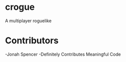 # crogue
A multiplayer roguelike
# Contributors
-Jonah Spencer -Definitely Contributes Meaningful Code
